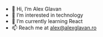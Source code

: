 - 👋 Hi, I’m Alex Glavan
- 👀 I’m interested in technology
- 🌱 I’m currently learning React
- 📫 Reach me at alex@alexglavan.ro

<!---
al3x2508/al3x2508 is a ✨ special ✨ repository because its `README.md` (this file) appears on your GitHub profile.
You can click the Preview link to take a look at your changes.
--->

